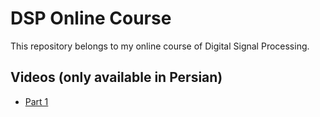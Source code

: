 # DSP Online Course

This repository belongs to my online course of Digital Signal Processing. 

## Videos (only available in Persian)

* [Part 1](https://www.youtube.com/watch?v=iLMJyoXsn9E)